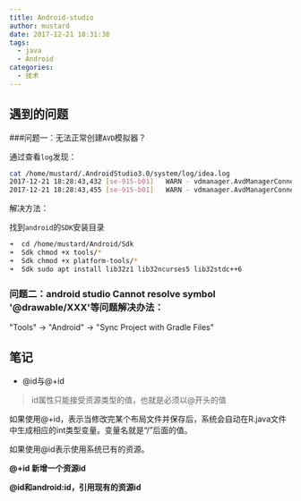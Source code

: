 ```yaml
---
title: Android-studio
author: mustard
date: 2017-12-21 18:31:38
tags:
  - java
  - Android 
categories:
  - 技术
---
```


## 遇到的问题

###问题一：无法正常创建`AVD`模拟器？

通过查看`log`发现：

```bash
cat /home/mustard/.AndroidStudio3.0/system/log/idea.log
2017-12-21 18:28:43,432 [se-915-b01]   WARN - vdmanager.AvdManagerConnection - Failed to create the SD card. 
2017-12-21 18:28:43,455 [se-915-b01]   WARN - vdmanager.AvdManagerConnection - Failed to create sdcard in the AVD folder. 
```

解决方法：

找到`android`的`SDK`安装目录

```bash
➜  cd /home/mustard/Android/Sdk
➜  Sdk chmod +x tools/*
➜  Sdk chmod +x platform-tools/*
➜  Sdk sudo apt install lib32z1 lib32ncurses5 lib32stdc++6 
```

### 问题二：android studio Cannot resolve symbol '@drawable/XXX'等问题解决办法：

"Tools" -> "Android" -> "Sync Project with Gradle Files"

## 笔记

- @id与@+id

> id属性只能接受资源类型的值，也就是必须以@开头的值

如果使用@+id，表示当修改完某个布局文件并保存后，系统会自动在R.java文件中生成相应的int类型变量。变量名就是“/”后面的值。

如果使用@id表示使用系统已有的资源。

**@+id 新增一个资源id**

**@id和android:id，引用现有的资源id**